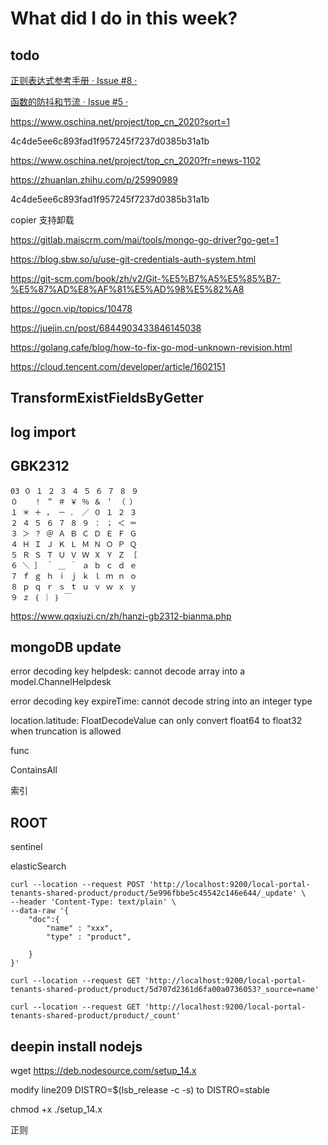# What did I do in this week?

## todo

[正则表达式参考手册 · Issue #8 · ](https://github.com/sarazhang123/sarazhang123.github.com/issues/8)

[函数的防抖和节流 · Issue #5 · ](https://github.com/sarazhang123/sarazhang123.github.com/issues/5)

https://www.oschina.net/project/top_cn_2020?sort=1

4c4de5ee6c893fad1f957245f7237d0385b31a1b

https://www.oschina.net/project/top_cn_2020?fr=news-1102

https://zhuanlan.zhihu.com/p/25990989

4c4de5ee6c893fad1f957245f7237d0385b31a1b

copier 支持卸载

https://gitlab.maiscrm.com/mai/tools/mongo-go-driver?go-get=1

https://blog.sbw.so/u/use-git-credentials-auth-system.html

https://git-scm.com/book/zh/v2/Git-%E5%B7%A5%E5%85%B7-%E5%87%AD%E8%AF%81%E5%AD%98%E5%82%A8



https://gocn.vip/topics/10478

https://juejin.cn/post/6844903433846145038

https://golang.cafe/blog/how-to-fix-go-mod-unknown-revision.html

https://cloud.tencent.com/developer/article/1602151





## TransformExistFieldsByGetter

## log import

## GBK2312

```
03 ０ １ ２ ３ ４ ５ ６ ７ ８ ９
０ 　 ！ ＂ ＃ ￥ ％ ＆ ＇ （ ）
１ ＊ ＋ ， － ． ／ ０ １ ２ ３
２ ４ ５ ６ ７ ８ ９ ： ； ＜ ＝
３ ＞ ？ ＠ Ａ Ｂ Ｃ Ｄ Ｅ Ｆ Ｇ
４ Ｈ Ｉ Ｊ Ｋ Ｌ Ｍ Ｎ Ｏ Ｐ Ｑ
５ Ｒ Ｓ Ｔ Ｕ Ｖ Ｗ Ｘ Ｙ Ｚ ［
６ ＼ ］ ＾ ＿ ｀ ａ ｂ ｃ ｄ ｅ
７ ｆ ｇ ｈ ｉ ｊ ｋ ｌ ｍ ｎ ｏ
８ ｐ ｑ ｒ ｓ ｔ ｕ ｖ ｗ ｘ ｙ
９ ｚ ｛ ｜ ｝ ￣
```

https://www.qqxiuzi.cn/zh/hanzi-gb2312-bianma.php



## mongoDB update

error decoding key helpdesk: cannot decode array into a model.ChannelHelpdesk

error decoding key expireTime: cannot decode string into an integer type

 location.latitude: FloatDecodeValue can only convert float64 to float32 when truncation is allowed



func

ContainsAll

索引



## ROOT

sentinel

elasticSearch

```
curl --location --request POST 'http://localhost:9200/local-portal-tenants-shared-product/product/5e996fbbe5c45542c146e644/_update' \
--header 'Content-Type: text/plain' \
--data-raw '{
    "doc":{
        "name" : "xxx",
        "type" : "product",
        
    }
}'
```



```
curl --location --request GET 'http://localhost:9200/local-portal-tenants-shared-product/product/5d707d2361d6fa00a0736053?_source=name'
```



```
curl --location --request GET 'http://localhost:9200/local-portal-tenants-shared-product/product/_count'
```



## deepin install nodejs

wget https://deb.nodesource.com/setup_14.x

modify line209 DISTRO=$(lsb_release -c -s) to DISTRO=stable

chmod +x ./setup_14.x

正则